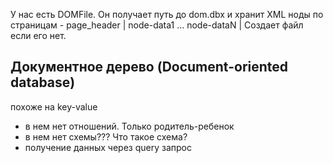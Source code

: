 У нас есть DOMFile. Он получает путь до dom.dbx и хранит XML ноды по страницам - page_header | node-data1 ... node-dataN |
Создает файл если его нет.

## Документное дерево (Document-oriented database)
похоже на key-value
- в нем нет отношений. Только родитель-ребенок
- в нем нет схемы??? Что такое схема?
- получение данных через query запрос


